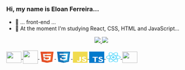 ### Hi, my name is Eloan Ferreira...

- 🔭 ...  front-end ...
- 🌱 At the moment I'm studying React, CSS, HTML and JavaScript...


<div align="center">
  <a href="https://github.com/emffor">
  <img height="140em" src="https://cdn-icons.flaticon.com/png/512/2325/premium/2325966.png?token=exp=1646738824~hmac=c61e6806268fab41c25b565ece4b9d07"/>
  <img height="140em" src="https://github-readme-stats.vercel.app/api/top-langs/?username=emffor&layout=compact&langs_count=7&theme=dark"/>
</div>

<div style="display: inline_block"><br>
  <img src="https://cdn-icons.flaticon.com/png/512/2504/premium/2504881.png?token=exp=1646738743~hmac=bb8ec5843afca667959737a9cbe4d6fc" height="30" width="40" align="center"/>
  <img src="https://www.freepnglogos.com/uploads/apple-logo-png/apple-logo-icon-transparent-png-svg-vector-3.png" height="35" width="40" align="center"/>
  <img align="center" alt="Emffor-HTML" height="30" width="40" src="https://raw.githubusercontent.com/devicons/devicon/master/icons/html5/html5-original.svg">
  <img align="center" alt="Emffor-CSS" height="30" width="40" src="https://raw.githubusercontent.com/devicons/devicon/master/icons/css3/css3-original.svg">
  <img align="center" alt="Emffor-Js" height="30" width="40" src="https://raw.githubusercontent.com/devicons/devicon/master/icons/javascript/javascript-plain.svg">
  <img src="https://raw.githubusercontent.com/github/explore/80688e429a7d4ef2fca1e82350fe8e3517d3494d/topics/typescript/typescript.png" height="30" width="40" align="center"/>
  <img align="center" alt="Emffor-React" height="30" width="40" src="https://raw.githubusercontent.com/devicons/devicon/master/icons/react/react-original.svg">
  <img src="https://img.icons8.com/color/452/firebase.png" height="30" width="40" align="center" />
  
</div>
